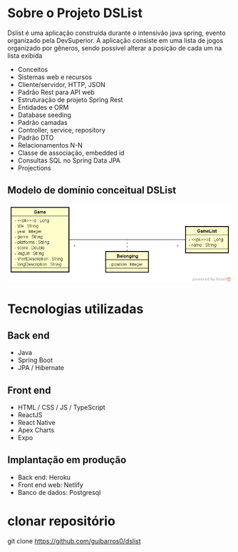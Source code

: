 
# Sobre o Projeto DSList
Dslist é uma aplicação construída durante o intensivão java spring, evento organizado pela DevSuperior.
A aplicação consiste em uma lista de jogos organizado por gêneros, sendo possível alterar a posição de cada um na lista exibida
- Conceitos
- Sistemas web e recursos
- Cliente/servidor, HTTP, JSON
- Padrão Rest para API web
- Estruturação de projeto Spring Rest
- Entidades e ORM
- Database seeding
- Padrão camadas
- Controller, service, repository
- Padrão DTO
- Relacionamentos N-N
- Classe de associação, embedded id
- Consultas SQL no Spring Data JPA
- Projections

## Modelo de domínio conceitual DSList

![Modelo de domínio DSList](https://raw.githubusercontent.com/devsuperior/java-spring-dslist/main/resources/dslist-model.png)

# Tecnologias utilizadas
## Back end
- Java
- Spring Boot
- JPA / Hibernate
## Front end
- HTML / CSS / JS / TypeScript
- ReactJS
- React Native
- Apex Charts
- Expo
## Implantação em produção
- Back end: Heroku
- Front end web: Netlify
- Banco de dados: Postgresql

# clonar repositório
git clone https://github.com/guibarros0/dslist
